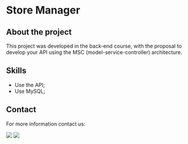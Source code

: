 <h1> Store Manager </h1>

<h2> About the project </h2>

<div> 

This project was developed in the back-end course, with the proposal to develop your API using the MSC (model-service-controller) architecture.

</div> 

<h2> Skills </h2>

<ul>

<li>Use the API;</li>
<li>Use MySQL;</li>

</ul>

<h2>Contact </h2>

<p> For more information contact us: </p>

<div>
<a href="https://www.linkedin.com/in/thiago-hayashi-037732109/" target="_blank"><img src="https://img.shields.io/badge/-LinkedIn-%230077B5?style=for-the-badge&logo=linkedin&logoColor=white" target="_blank"></a>

<a href = "shundi_hayashi@hotmail.com">
<img src="https://img.shields.io/badge/Microsoft_Outlook-0078D4?style=for-the-badge&logo=microsoft-outlook&logoColor=white" target="_blank">
</a>
</div>
